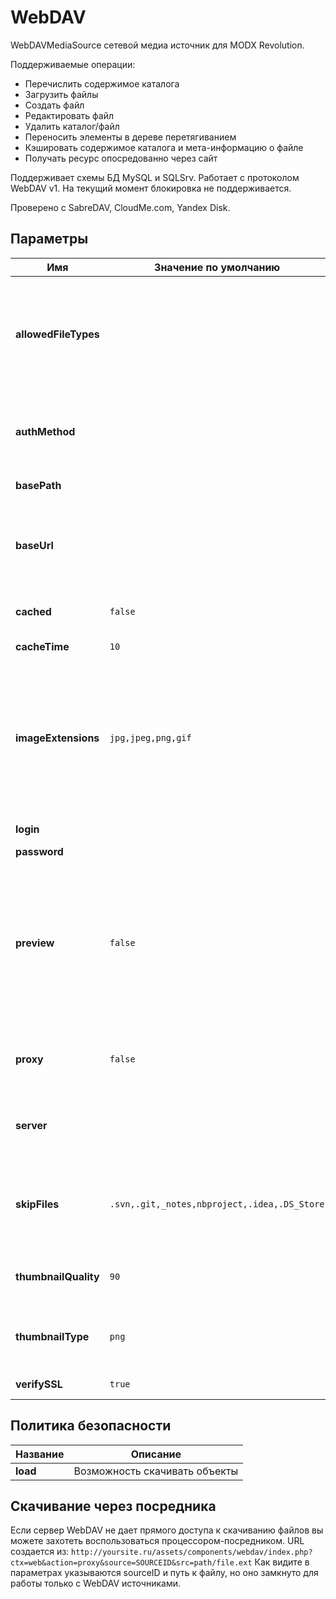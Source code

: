 # WebDAV

WebDAVMediaSource сетевой медиа источник для MODX Revolution.

Поддерживаемые операции:

- Перечислить содержимое каталога
- Загрузить файлы
- Создать файл
- Редактировать файл
- Удалить каталог/файл
- Переносить элементы в дереве перетягиванием
- Кэшировать содержимое каталога и мета-информацию о файле
- Получать ресурс опосредованно через сайт

Поддерживает схемы БД MySQL и SQLSrv. Работает с протоколом WebDAV v1. На текущий момент блокировка не поддерживается.

Проверено с SabreDAV, CloudMe.com, Yandex Disk.

## Параметры

| Имя                  | Значение по умолчанию                        | Описание                                                                                                                                                    |
| -------------------- | -------------------------------------------- | ----------------------------------------------------------------------------------------------------------------------------------------------------------- |
| **allowedFileTypes** |                                              | Если указано, будут отображены файлы только с перечисленными расширениями. Укажите список, через запятую, без знака «.»                                     |
| **authMethod**       |                                              | Схема авторизации: basic или digest. Выберите схему, поддерживаемую на сервере                                                                              |
| **basePath**         |                                              | Путь к файлам источника.                                                                                                                                    |
| **baseUrl**          |                                              | URL, по которому будет доступен этот источник файлов. Не учитывается если включено проксирование.                                                           |
| **cached**           | `false`                                      | Кэшировать содержимое каталогов                                                                                                                             |
| **cacheTime**        | `10`                                         | Время хранения кэша в минутах                                                                                                                               |
| **imageExtensions**  | `jpg,jpeg,png,gif`                           | Список расширений файлов, через запятую, являющихся изображениями. MODX попытается создать превью для файлов с этими расширениями.                          |
| **login**            |                                              | Имя пользователя                                                                                                                                            |
| **password**         |                                              | Пароль                                                                                                                                                      |
| **preview**          | `false`                                      | Создавать миниатюры для изображений. Может сильно нагрузить сетевой канал, поскольку требуется полностью скачать удаленный файл. Включайте с осторожностью. |
| **proxy**            | `false`                                      | Получать ресурс опосредованно через сайт если публично сервер недоступен                                                                                    |
| **server**           |                                              | Адрес сервера в формате proto://host. Порт можно указать после двоеточия                                                                                    |
| **skipFiles**        | `.svn,.git,_notes,nbproject,.idea,.DS_Store` | Список, через запятую. MODX будет пропускать и скрывать файлы и папки, совпадающие с любой из масок.                                                        |
| **thumbnailQuality** | `90`                                         | Качество генерируемых превью, по шкале от 0 до 100.                                                                                                         |
| **thumbnailType**    | `png`                                        | Тип изображения, используемый для создаваемых превью.                                                                                                       |
| **verifySSL**        | `true`                                       | Проверять SSL сертификаты                                                                                                                                   |

## Политика безопасности

| Название | Описание                      |
| -------- | ----------------------------- |
| **load** | Возможность скачивать объекты |

## Скачивание через посредника

Если сервер WebDAV не дает прямого доступа к скачиванию файлов вы можете захотеть воспользоваться процессором-посредником.
URL создается из: `http://yoursite.ru/assets/components/webdav/index.php?ctx=web&action=proxy&source=SOURCEID&src=path/file.ext`
Как видите в параметрах указываются sourceID и путь к файлу, но оно замкнуто для работы только с WebDAV источниками.
